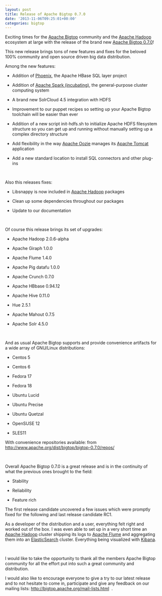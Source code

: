 ```yaml
---
layout: post
title: Release of Apache Bigtop 0.7.0
date: '2013-11-06T09:25:01+00:00'
categories: bigtop
---
```

<p>Exciting times for the <a title="Apache Bigtop" href="http://bigtop.apache.org/">Apache Bigtop</a>
community and the <a title="Apache Hadoop" href="http://hadoop.apache.org/">Apache Hadoop</a> ecosystem at large with the release
of the brand new <a title="Release announcement" href="http://mail-archives.apache.org/mod_mbox/bigtop-user/201311.mbox/browser">Apache Bigtop 0.7.0</a>!</p> 
  <p style="margin-bottom: 0in;">This new release brings tons of new
features and fixes for the beloved 100% community and open source
driven big data distribution.</p> 
  <p style="margin-bottom: 0in;">Among the new features:</p> 
  <ul> 
    <li> 
      <p style="margin-bottom: 0in;">Addition of <a href="http://phoenix-hbase.blogspot.com/">Phoenix</a>,
	the Apache HBase SQL layer project</p> 
      <p> </p> 
    </li> 
    <li> 
      <p>Addition of <a href="http://spark.incubator.apache.org/">Apache Spark (incubating)</a>, the
	general-purpose cluster computing system <br /></p> 
    </li> 
    <li> 
      <p style="margin-bottom: 0in;">A brand new SolrCloud 4.5
	integration with HDFS</p> 
    </li> 
    <li> 
      <p style="margin-bottom: 0in;">Improvement to our puppet recipes
	so setting up your Apache Bigtop toolchain will be easier than ever</p> 
      <p> </p> 
    </li> 
    <li> 
      <p style="margin-bottom: 0in;">Addition of a new script
	init-hdfs.sh to initialize Apache HDFS filesystem structure so you
	can get up and running without manually setting up a complex
	directory structure</p> 
    </li> 
    <li> 
      <p style="margin-bottom: 0in;">Add flexibility in the way <a href="http://oozie.apache.org/">Apache
	Oozie</a> manages its <a href="http://tomcat.apache.org/">Apache Tomcat</a> application</p> 
    </li> 
    <li> 
      <p style="margin-bottom: 0in;">Add a new standard location to
	install SQL connectors and other plug-ins</p> 
    </li> 
  </ul> 
  <p style="margin-bottom: 0in;"><br /> </p> 
  <p style="margin-bottom: 0in;">Also this releases fixes:</p> 
  <ul> 
    <li> 
      <p style="margin-bottom: 0in;">Libsnappy is now included in
	<a href="http://hadoop.apache.org/">Apache Hadoop</a> packages</p> 
    </li> 
    <li> 
      <p style="margin-bottom: 0in;">Clean up some dependencies
	throughout our packages</p> 
    </li> 
    <li> 
      <p>Update to our documentation</p> 
      <p> </p> 
    </li> 
  </ul> 
  <p><br /></p> 
  <ul> </ul> 
  <p style="margin-bottom: 0in;">Of course this release brings its set
of upgrades:</p> 
  <ul> 
    <li> 
      <p style="margin-bottom: 0in;">Apache Hadoop  2.0.6-alpha</p> 
    </li> 
    <li> 
      <p style="margin-bottom: 0in;">Apache Giraph 1.0.0</p> 
    </li> 
    <li> 
      <p style="margin-bottom: 0in;">Apache Flume 1.4.0</p> 
    </li> 
    <li> 
      <p style="margin-bottom: 0in;">Apache Pig datafu 1.0.0</p> 
    </li> 
    <li> 
      <p style="margin-bottom: 0in;">Apache Crunch 0.7.0</p> 
    </li> 
    <li> 
      <p style="margin-bottom: 0in;">Apache HBbase 0.94.12</p> 
    </li> 
    <li> 
      <p style="margin-bottom: 0in;">Apache Hive 0.11.0</p> 
    </li> 
    <li> 
      <p style="margin-bottom: 0in;">Hue 2.5.1</p> 
    </li> 
    <li> 
      <p style="margin-bottom: 0in;">Apache Mahout 0.7.5</p> 
    </li> 
    <li> 
      <p style="margin-bottom: 0in;">Apache Solr 4.5.0</p> 
    </li> 
  </ul> 
  <p style="margin-bottom: 0in;"><br /> </p> 
  <p style="margin-bottom: 0in;">And as usual Apache Bigtop supports and
provide convenience artifacts for a wide array of GNU/Linux
distributions:</p> 
  <ul> 
    <li> 
      <p style="margin-bottom: 0in;">Centos 5<a href="http://bigtop01.cloudera.org:8080/view/Releases/job/Bigtop-0.7.0/label=centos5/lastSuccessfulBuild/artifact/output/"></a></p> 
    </li> 
    <li> 
      <p style="margin-bottom: 0in;">Centos 6<a href="http://bigtop01.cloudera.org:8080/view/Releases/job/Bigtop-0.7.0/label=centos6/lastSuccessfulBuild/artifact/output/"></a></p> 
    </li> 
    <li> 
      <p style="margin-bottom: 0in;">Fedora 17<a href="http://bigtop01.cloudera.org:8080/view/Releases/job/Bigtop-0.7.0/label=fedora17/lastSuccessfulBuild/artifact/output/"></a></p> 
    </li> 
    <li> 
      <p style="margin-bottom: 0in;">Fedora 18<a href="http://bigtop01.cloudera.org:8080/view/Releases/job/Bigtop-0.7.0/label=fedora18/lastSuccessfulBuild/artifact/output/"></a></p> 
    </li> 
    <li> 
      <p style="margin-bottom: 0in;">Ubuntu Lucid<a href="http://bigtop01.cloudera.org:8080/view/Releases/job/Bigtop-0.7.0/label=lucid/lastSuccessfulBuild/artifact/output/"></a></p> 
    </li> 
    <li> 
      <p style="margin-bottom: 0in;">Ubuntu Precise<a href="http://bigtop01.cloudera.org:8080/view/Releases/job/Bigtop-0.7.0/label=precise/lastSuccessfulBuild/artifact/output/"></a></p> 
    </li> 
    <li> 
      <p style="margin-bottom: 0in;">Ubuntu Quetzal<a href="http://bigtop01.cloudera.org:8080/view/Releases/job/Bigtop-0.7.0/label=precise/lastSuccessfulBuild/artifact/output/"></a></p> 
    </li> 
    <li> 
      <p style="margin-bottom: 0in;">OpenSUSE 12<a href="http://bigtop01.cloudera.org:8080/view/Releases/job/Bigtop-0.7.0/label=opensuse12/lastSuccessfulBuild/artifact/output/"></a></p> 
    </li> 
    <li> 
      <p style="margin-bottom: 0in;">SLES11<a href="http://bigtop01.cloudera.org:8080/view/Releases/job/Bigtop-0.7.0/label=sles11/lastSuccessfulBuild/artifact/output/"></a></p> 
    </li> 
  </ul> 
  <p style="margin-bottom: 0in;">With convenience repositories available: from <a href="http://www.apache.org/dist/bigtop/bigtop-0.7.0/repos/">http://www.apache.org/dist/bigtop/bigtop-0.7.0/repos/</a><br /> </p> 
  <p style="margin-bottom: 0in;"><br /> </p> 
  <p style="margin-bottom: 0in;">Overall Apache Bigtop 0.7.0 is a great
release and is in the continuity of what the previous ones brought to
the field:</p> 
  <ul> 
    <li> 
      <p style="margin-bottom: 0in;">Stability</p> 
    </li> 
    <li> 
      <p style="margin-bottom: 0in;">Reliability</p> 
    </li> 
    <li> 
      <p style="margin-bottom: 0in;">Feature rich</p> 
    </li> 
  </ul> 
  <p style="margin-bottom: 0in;">The first release candidate uncovered a
few issues which were promptly fixed for the following and last
release candidate RC1.</p> 
  <p style="margin-bottom: 0in;">As a developer of the distribution and
a user, everything felt right and worked out of the box. I was even
able to set up in a very short time an <a href="http://hadoop.apache.org/">Apache Hadoop</a> cluster shipping
its logs to <a href="http://flume.apache.org/">Apache Flume</a> and aggregating them into an <a href="http://www.elasticsearch.org/">ElasticSearch</a>
cluster. Everything being visualized with <a href="http://www.elasticsearch.org/overview/kibana/">Kibana</a>. 
</p> 
  <p style="margin-bottom: 0in;"><br /> </p> 
  <p style="margin-bottom: 0in;">I would like to take the opportunity to
thank all the members  Apache Bigtop community for all the effort put
into such a great community and distribution.</p> 
  <p style="margin-bottom: 0in;">I would also like to encourage everyone
to give a try to our latest release and to not hesitate to come in,
participate and give any feedback on our mailing lists: <a href="http://bigtop.apache.org/mail-lists.html">http://bigtop.apache.org/mail-lists.html</a>&nbsp; .</p>
